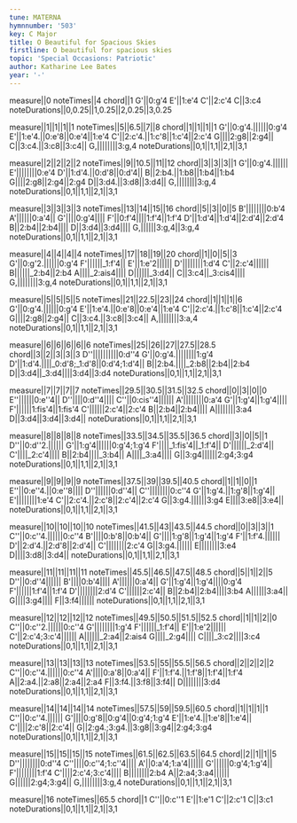 ```yaml
---
tune: MATERNA
hymnnumber: '503'
key: C Major
title: O Beautiful for Spacious Skies
firstline: O beautiful for spacious skies
topic: 'Special Occasions: Patriotic'
author: Katharine Lee Bates
year: '-'
---
```

measure||0
noteTimes||4
chord||1
G'||0:g'4
E'||1:e'4
C'||2:c'4
C||3:c4
noteDurations||0,0.25||1,0.25||2,0.25||3,0.25

measure||1||1||1||1
noteTimes||5||6.5||7||8
chord||1||1||1||1
G'||0:g'4.||||||0:g'4
E'||1:e'4.||0:e'8||0:e'4||1:e'4
C'||2:c'4.||1:c'8||1:c'4||2:c'4
G||||2:g8||2:g4||
C||3:c4.||3:c8||3:c4||
G,||||||||3:g,4
noteDurations||0,1||1,1||2,1||3,1

measure||2||2||2||2
noteTimes||9||10.5||11||12
chord||3||3||3||1
G'||0:g'4.||||||
E'||||||||0:e'4
D'||1:d'4.||0:d'8||0:d'4||
B||2:b4.||1:b8||1:b4||1:b4
G||||2:g8||2:g4||2:g4
D||3:d4.||3:d8||3:d4||
G,||||||||3:g,4
noteDurations||0,1||1,1||2,1||3,1

measure||3||3||3||3
noteTimes||13||14||15||16
chord||5||3||0||5
B'||||||||0:b'4
A'||||||0:a'4||
G'||||0:g'4||||
F'||0:f'4||||1:f'4||1:f'4
D'||1:d'4||1:d'4||2:d'4||2:d'4
B||2:b4||2:b4||||
D||3:d4||3:d4||||
G,||||||3:g,4||3:g,4
noteDurations||0,1||1,1||2,1||3,1

measure||4||4||4||4
noteTimes||17||18||19||20
chord||1||0||5||3
G'||0:g'2.||||||0:g'4
F'||||||_1:f'4||
E'||1:e'2||||||
D'||||||||1:d'4
C'||2:c'4||||||
B||||||_2:b4||2:b4
A||||_2:ais4||||
D||||||_3:d4||
C||3:c4||_3:cis4||||
G,||||||||3:g,4
noteDurations||0,1||1,1||2,1||3,1

measure||5||5||5||5
noteTimes||21||22.5||23||24
chord||1||1||1||6
G'||0:g'4.||||||0:g'4
E'||1:e'4.||0:e'8||0:e'4||1:e'4
C'||2:c'4.||1:c'8||1:c'4||2:c'4
G||||2:g8||2:g4||
C||3:c4.||3:c8||3:c4||
A,||||||||3:a,4
noteDurations||0,1||1,1||2,1||3,1

measure||6||6||6||6||6
noteTimes||25||26||27||27.5||28.5
chord||3||2||3||3||3
D''||||||||||0:d''4
G'||0:g'4.||||||||1:g'4
D'||1:d'4.||||_0:d'8;_1:d'8||0:d'4;1:d'4||
B||2:b4.||||_2:b8||2:b4||2:b4
D||3:d4||_3:d4||||3:d4||3:d4
noteDurations||0,1||1,1||2,1||3,1

measure||7||7||7||7
noteTimes||29.5||30.5||31.5||32.5
chord||0||3||0||0
E''||||||0:e''4||
D''||||0:d''4||||
C''||0:cis''4||||||
A'||||||||0:a'4
G'||1:g'4||1:g'4||||
F'||||||1:fis'4||1:fis'4
C'||||||2:c'4||2:c'4
B||2:b4||2:b4||||
A||||||||3:a4
D||3:d4||3:d4||3:d4||
noteDurations||0,1||1,1||2,1||3,1

measure||8||8||8||8
noteTimes||33.5||34.5||35.5||36.5
chord||3||0||5||1
D''||0:d''2.||||||
G'||1:g'4||||||0:g'4;1:g'4
F'||||_1:fis'4||_1:f'4||
D'||||||_2:d'4||
C'||||_2:c'4||||
B||2:b4||||_3:b4||
A||||_3:a4||||
G||3:g4||||||2:g4;3:g4
noteDurations||0,1||1,1||2,1||3,1

measure||9||9||9||9
noteTimes||37.5||39||39.5||40.5
chord||1||1||0||1
E''||0:e''4.||0:e''8||||
D''||||||0:d''4||
C''||||||||0:c''4
G'||1:g'4.||1:g'8||1:g'4||
E'||||||||1:e'4
C'||2:c'4.||2:c'8||2:c'4||2:c'4
G||3:g4.||||||3:g4
E||||3:e8||3:e4||
noteDurations||0,1||1,1||2,1||3,1

measure||10||10||10||10
noteTimes||41.5||43||43.5||44.5
chord||0||3||3||1
C''||0:c''4.||||||0:c''4
B'||||0:b'8||0:b'4||
G'||||1:g'8||1:g'4||1:g'4
F'||1:f'4.||||||
D'||2:d'4.||2:d'8||2:d'4||
C'||||||||2:c'4
G||3:g4.||||||
E||||||||3:e4
D||||3:d8||3:d4||
noteDurations||0,1||1,1||2,1||3,1

measure||11||11||11||11
noteTimes||45.5||46.5||47.5||48.5
chord||5||1||2||5
D''||0:d''4||||||
B'||||0:b'4||||
A'||||||0:a'4||
G'||1:g'4||1:g'4||||0:g'4
F'||||||1:f'4||1:f'4
D'||||||||2:d'4
C'||||||2:c'4||
B||2:b4||2:b4||||3:b4
A||||||3:a4||
G||||3:g4||||
F||3:f4||||||
noteDurations||0,1||1,1||2,1||3,1

measure||12||12||12||12
noteTimes||49.5||50.5||51.5||52.5
chord||1||1||2||0
C''||0:c''2.||||||0:c''4
G'||||||||1:g'4
F'||||||_1:f'4||
E'||1:e'2||||||
C'||2:c'4;3:c'4||||||
A||||||_2:a4||2:ais4
G||||_2:g4||||
C||||_3:c2||||3:c4
noteDurations||0,1||1,1||2,1||3,1

measure||13||13||13||13
noteTimes||53.5||55||55.5||56.5
chord||2||2||2||2
C''||0:c''4.||||||0:c''4
A'||||0:a'8||0:a'4||
F'||1:f'4.||1:f'8||1:f'4||1:f'4
A||2:a4.||2:a8||2:a4||2:a4
F||3:f4.||3:f8||3:f4||
D||||||||3:d4
noteDurations||0,1||1,1||2,1||3,1

measure||14||14||14||14
noteTimes||57.5||59||59.5||60.5
chord||1||1||1||1
C''||0:c''4.||||||
G'||||0:g'8||0:g'4||0:g'4;1:g'4
E'||1:e'4.||1:e'8||1:e'4||
C'||||2:c'8||2:c'4||
G||2:g4.;3:g4.||3:g8||3:g4||2:g4;3:g4
noteDurations||0,1||1,1||2,1||3,1

measure||15||15||15||15
noteTimes||61.5||62.5||63.5||64.5
chord||2||1||1||5
D''||||||||0:d''4
C''||||0:c''4;1:c''4||||
A'||0:a'4;1:a'4||||||
G'||||||0:g'4;1:g'4||
F'||||||||1:f'4
C'||||2:c'4;3:c'4||||
B||||||||2:b4
A||2:a4;3:a4||||||
G||||||2:g4;3:g4||
G,||||||||3:g,4
noteDurations||0,1||1,1||2,1||3,1

measure||16
noteTimes||65.5
chord||1
C''||0:c''1
E'||1:e'1
C'||2:c'1
C||3:c1
noteDurations||0,1||1,1||2,1||3,1


